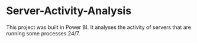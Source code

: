 # Server-Activity-Analysis
This project was built in Power BI. It analyses the activity of servers that are running some processes 24/7.  
